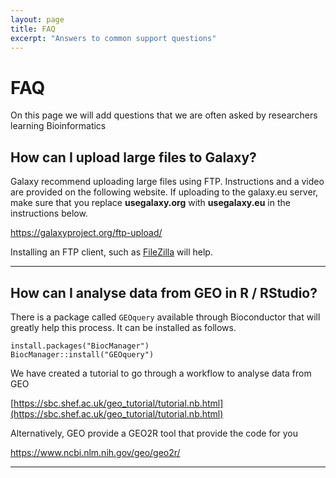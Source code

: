 ```yaml
---
layout: page
title: FAQ
excerpt: "Answers to common support questions"
---
```


# FAQ

On this page we will add questions that we are often asked by researchers learning Bioinformatics

## How can I upload large files to Galaxy?

Galaxy recommend uploading large files using FTP. Instructions and a video are provided on the following website. If uploading to the galaxy.eu server, make sure that you replace **usegalaxy.org** with **usegalaxy.eu** in the instructions below.

https://galaxyproject.org/ftp-upload/

Installing an FTP client, such as [FileZilla](https://filezilla-project.org/) will help.

------

## How can I analyse data from GEO in R / RStudio?

There is a package called `GEOquery` available through Bioconductor that will greatly help this process. It can be installed as follows.

```
install.packages("BiocManager")
BiocManager::install("GEOquery")
```

We have created a tutorial to go through a workflow to analyse data from GEO

[https://sbc.shef.ac.uk/geo_tutorial/tutorial.nb.html](https://sbc.shef.ac.uk/geo_tutorial/tutorial.nb.html)

Alternatively, GEO provide a GEO2R tool that provide the code for you

https://www.ncbi.nlm.nih.gov/geo/geo2r/

------